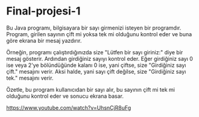 # Final-projesi-1
Bu Java programı, bilgisayara bir sayı girmenizi isteyen bir programdır. Program, girilen sayının çift mi yoksa tek mi olduğunu kontrol eder ve buna göre ekrana bir mesaj yazdırır.

Örneğin, programı çalıştırdığınızda size "Lütfen bir sayı giriniz:" diye bir mesaj gösterir. Ardından girdiğiniz sayıyı kontrol eder. Eğer girdiğiniz sayı 0 ise veya 2'ye bölündüğünde kalanı 0 ise, yani çiftse, size "Girdiğiniz sayı çift." mesajını verir. Aksi halde, yani sayı çift değilse, size "Girdiğiniz sayı tek." mesajını verir.

Özetle, bu program kullanıcıdan bir sayı alır, bu sayının çift mi tek mi olduğunu kontrol eder ve sonucu ekrana basar.

https://www.youtube.com/watch?v=UhsnCjR8uFg
